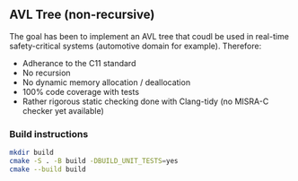 ## AVL Tree (non-recursive)

The goal has been to implement an AVL tree that coudl be used in real-time safety-critical systems (automotive domain for example). Therefore:

* Adherance to the C11 standard
* No recursion
* No dynamic memory allocation / deallocation
* 100% code coverage with tests
* Rather rigorous static checking done with Clang-tidy (no MISRA-C checker yet available)

### Build instructions

```sh
mkdir build
cmake -S . -B build -DBUILD_UNIT_TESTS=yes
cmake --build build
```
